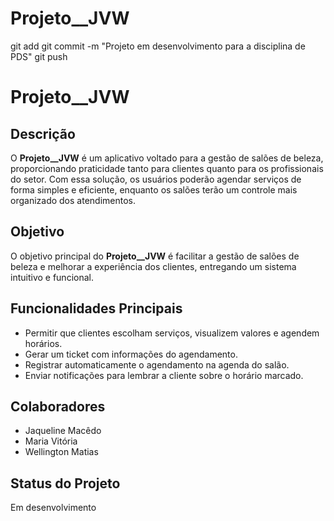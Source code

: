 # Projeto__JVW
git add
git commit -m "Projeto em desenvolvimento para a disciplina de PDS"
git push

# Projeto__JVW

## Descrição
O **Projeto__JVW** é um aplicativo voltado para a gestão de salões de beleza, proporcionando praticidade tanto para clientes quanto para os profissionais do setor. Com essa solução, os usuários poderão agendar serviços de forma simples e eficiente, enquanto os salões terão um controle mais organizado dos atendimentos.

## Objetivo
O objetivo principal do **Projeto__JVW** é facilitar a gestão de salões de beleza e melhorar a experiência dos clientes, entregando um sistema intuitivo e funcional.

## Funcionalidades Principais
- Permitir que clientes escolham serviços, visualizem valores e agendem horários.
- Gerar um ticket com informações do agendamento.
- Registrar automaticamente o agendamento na agenda do salão.
- Enviar notificações para lembrar a cliente sobre o horário marcado.

## Colaboradores
- Jaqueline Macêdo
- Maria Vitória
- Wellington Matias

## Status do Projeto
Em desenvolvimento
